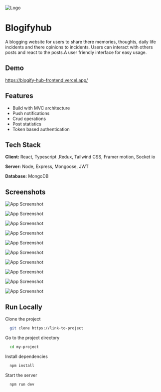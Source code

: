 
![Logo](https://socialify.git.ci/Sreejith-10/BlogifyHub-frontend/image?language=1&amp;name=1&amp;pattern=Signal&amp;theme=Light)


# Blogifyhub 

A blogging website for users to share there memories, thoughts, daily life incidents and there opinions to incidents. Users can interact with others posts and react to the posts.A user friendly interface for easy usage.


## Demo

https://blogify-hub-frontend.vercel.app/


## Features

- Build with MVC architecture 
- Push notifications 
- Crud operations
- Post statistics
- Token based authentication


## Tech Stack

**Client:** React, Typescript ,Redux, Tailwind CSS, Framer motion, Socket io 

**Server:** Node, Express, Mongoose, JWT

**Database:** MongoDB 


## Screenshots

![App Screenshot](https://github.com/Sreejith-10/BlogifyHub-frontend/assets/132558235/9f72f278-0392-429e-9a6b-f412bb421981)

![App Screenshot](https://github.com/Sreejith-10/BlogifyHub-frontend/assets/132558235/b5456361-526a-417e-b942-fdaac83240a9)
 

![App Screenshot](https://github.com/Sreejith-10/BlogifyHub-frontend/assets/132558235/5a4b9287-a6e6-46c9-88e2-a587a79a0d35)

![App Screenshot](https://github.com/Sreejith-10/BlogifyHub-frontend/assets/132558235/fbe75a6b-1cad-4c70-ad00-a7f7d99fa530)

![App Screenshot](https://github.com/Sreejith-10/BlogifyHub-frontend/assets/132558235/251f8f8f-233d-4349-b88c-e406eccf788f)

![App Screenshot](https://github.com/Sreejith-10/BlogifyHub-frontend/assets/132558235/6caf4fb6-3ce9-4dff-ac63-faade0d03d26)

![App Screenshot](https://github.com/Sreejith-10/BlogifyHub-frontend/assets/132558235/553ede35-8d21-4f76-b658-503f20112efb)


![App Screenshot](https://github.com/Sreejith-10/BlogifyHub-frontend/assets/132558235/0b68a8af-482d-4caa-b10f-c6a526b9f68f)

![App Screenshot](https://github.com/Sreejith-10/BlogifyHub-frontend/assets/132558235/3d026759-4105-4d42-9591-f027f2224a04)

![App Screenshot](https://github.com/Sreejith-10/BlogifyHub-frontend/assets/132558235/1bfc49fc-d957-40b4-a8fe-948595593939)

## Run Locally

Clone the project

```bash
  git clone https://link-to-project
```

Go to the project directory

```bash
  cd my-project
```

Install dependencies

```bash
  npm install
```

Start the server

```bash
  npm run dev
```

